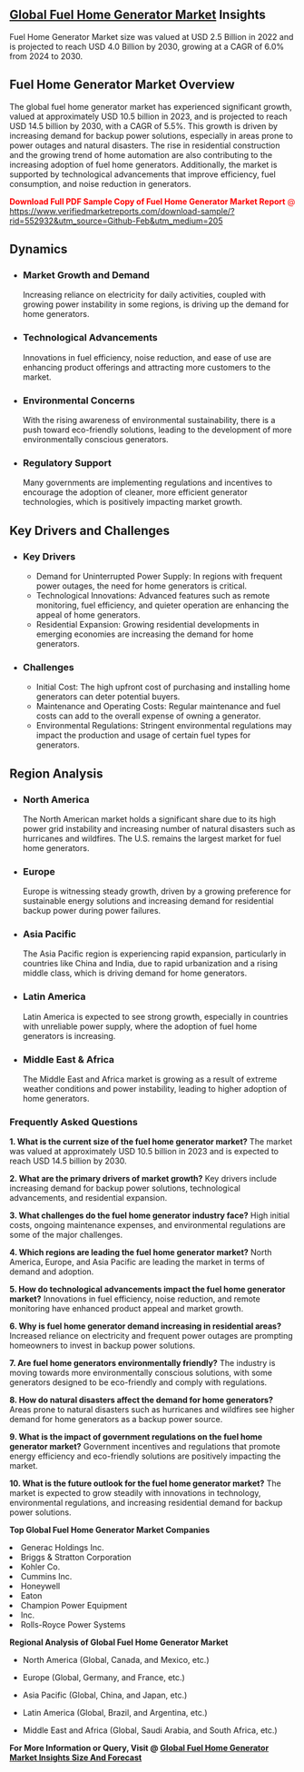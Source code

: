 <h2><a href="https://www.verifiedmarketreports.com/download-sample/?rid=552932&amp;utm_source=Github&amp;utm_medium=205" target="_blank">Global Fuel Home Generator Market</a> Insights</h2><p>Fuel Home Generator Market size was valued at USD 2.5 Billion in 2022 and is projected to reach USD 4.0 Billion by 2030, growing at a CAGR of 6.0% from 2024 to 2030.</p><p><h2>Fuel Home Generator Market Overview</h2> <p>The global fuel home generator market has experienced significant growth, valued at approximately USD 10.5 billion in 2023, and is projected to reach USD 14.5 billion by 2030, with a CAGR of 5.5%. This growth is driven by increasing demand for backup power solutions, especially in areas prone to power outages and natural disasters. The rise in residential construction and the growing trend of home automation are also contributing to the increasing adoption of fuel home generators. Additionally, the market is supported by technological advancements that improve efficiency, fuel consumption, and noise reduction in generators.</p> <p><p><span class=""><span style="color: #ff0000;"><strong>Download Full PDF Sample Copy of Fuel Home Generator Market Report</strong> @ </span><a href="https://www.verifiedmarketreports.com/download-sample/?rid=552932&amp;utm_source=Github-Feb&amp;utm_medium=205" target="_blank">https://www.verifiedmarketreports.com/download-sample/?rid=552932&amp;utm_source=Github-Feb&amp;utm_medium=205</a></span></p></p> <h2>Dynamics</h2> <ul> <li><h3>Market Growth and Demand</h3> Increasing reliance on electricity for daily activities, coupled with growing power instability in some regions, is driving up the demand for home generators.</li> <li><h3>Technological Advancements</h3> Innovations in fuel efficiency, noise reduction, and ease of use are enhancing product offerings and attracting more customers to the market.</li> <li><h3>Environmental Concerns</h3> With the rising awareness of environmental sustainability, there is a push toward eco-friendly solutions, leading to the development of more environmentally conscious generators.</li> <li><h3>Regulatory Support</h3> Many governments are implementing regulations and incentives to encourage the adoption of cleaner, more efficient generator technologies, which is positively impacting market growth.</li> </ul> <h2>Key Drivers and Challenges</h2> <ul> <li><h3>Key Drivers</h3> <ul> <li>Demand for Uninterrupted Power Supply: In regions with frequent power outages, the need for home generators is critical.</li> <li>Technological Innovations: Advanced features such as remote monitoring, fuel efficiency, and quieter operation are enhancing the appeal of home generators.</li> <li>Residential Expansion: Growing residential developments in emerging economies are increasing the demand for home generators.</li> </ul> </li> <li><h3>Challenges</h3> <ul> <li>Initial Cost: The high upfront cost of purchasing and installing home generators can deter potential buyers.</li> <li>Maintenance and Operating Costs: Regular maintenance and fuel costs can add to the overall expense of owning a generator.</li> <li>Environmental Regulations: Stringent environmental regulations may impact the production and usage of certain fuel types for generators.</li> </ul> </li> </ul> <h2>Region Analysis</h2> <ul> <li><h3>North America</h3> The North American market holds a significant share due to its high power grid instability and increasing number of natural disasters such as hurricanes and wildfires. The U.S. remains the largest market for fuel home generators.</li> <li><h3>Europe</h3> Europe is witnessing steady growth, driven by a growing preference for sustainable energy solutions and increasing demand for residential backup power during power failures.</li> <li><h3>Asia Pacific</h3> The Asia Pacific region is experiencing rapid expansion, particularly in countries like China and India, due to rapid urbanization and a rising middle class, which is driving demand for home generators.</li> <li><h3>Latin America</h3> Latin America is expected to see strong growth, especially in countries with unreliable power supply, where the adoption of fuel home generators is increasing.</li> <li><h3>Middle East & Africa</h3> The Middle East and Africa market is growing as a result of extreme weather conditions and power instability, leading to higher adoption of home generators.</li> </ul> <h3>Frequently Asked Questions</h3> <p><strong>1. What is the current size of the fuel home generator market?</strong> The market was valued at approximately USD 10.5 billion in 2023 and is expected to reach USD 14.5 billion by 2030.</p> <p><strong>2. What are the primary drivers of market growth?</strong> Key drivers include increasing demand for backup power solutions, technological advancements, and residential expansion.</p> <p><strong>3. What challenges do the fuel home generator industry face?</strong> High initial costs, ongoing maintenance expenses, and environmental regulations are some of the major challenges.</p> <p><strong>4. Which regions are leading the fuel home generator market?</strong> North America, Europe, and Asia Pacific are leading the market in terms of demand and adoption.</p> <p><strong>5. How do technological advancements impact the fuel home generator market?</strong> Innovations in fuel efficiency, noise reduction, and remote monitoring have enhanced product appeal and market growth.</p> <p><strong>6. Why is fuel home generator demand increasing in residential areas?</strong> Increased reliance on electricity and frequent power outages are prompting homeowners to invest in backup power solutions.</p> <p><strong>7. Are fuel home generators environmentally friendly?</strong> The industry is moving towards more environmentally conscious solutions, with some generators designed to be eco-friendly and comply with regulations.</p> <p><strong>8. How do natural disasters affect the demand for home generators?</strong> Areas prone to natural disasters such as hurricanes and wildfires see higher demand for home generators as a backup power source.</p> <p><strong>9. What is the impact of government regulations on the fuel home generator market?</strong> Government incentives and regulations that promote energy efficiency and eco-friendly solutions are positively impacting the market.</p> <p><strong>10. What is the future outlook for the fuel home generator market?</strong> The market is expected to grow steadily with innovations in technology, environmental regulations, and increasing residential demand for backup power solutions.</p> </p><p><strong>Top Global Fuel Home Generator Market Companies</strong></p><div data-test-id=""><p><li>Generac Holdings Inc.</li><li> Briggs & Stratton Corporation</li><li> Kohler Co.</li><li> Cummins Inc.</li><li> Honeywell</li><li> Eaton</li><li> Champion Power Equipment</li><li> Inc.</li><li> Rolls-Royce Power Systems</li></p><div><strong>Regional Analysis of&nbsp;Global Fuel Home Generator Market</strong></div><ul><li dir="ltr"><p dir="ltr">North America&nbsp;(Global, Canada, and Mexico, etc.)</p></li><li dir="ltr"><p dir="ltr">Europe (Global, Germany, and France, etc.)</p></li><li dir="ltr"><p dir="ltr">Asia Pacific&nbsp;(Global, China, and Japan, etc.)</p></li><li dir="ltr"><p dir="ltr">Latin America&nbsp;(Global, Brazil, and Argentina, etc.)</p></li><li dir="ltr">Middle East and Africa&nbsp;(Global, Saudi Arabia, and South Africa, etc.)</li></ul><p><strong>For More Information or Query, Visit @&nbsp;</strong><strong><a href="https://www.verifiedmarketreports.com/product/fuel-home-generator-market/?utm_source=Github&amp;utm_medium=205" target="_blank">Global Fuel Home Generator Market Insights Size And Forecast</a></strong></p></div>
